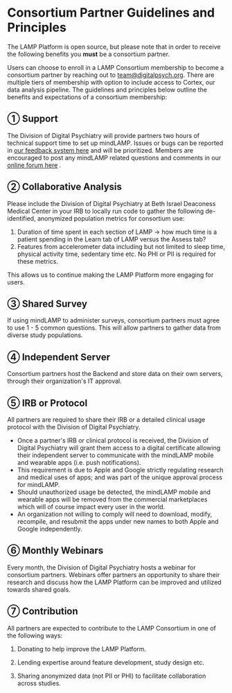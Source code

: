 # Consortium Partner Guidelines and Principles

The LAMP Platform is open source, but please note that in order to receive the following benefits you **must** be a consortium partner.

Users can choose to enroll in a LAMP Consortium membership to become a consortium partner by reaching out to team@digitalpsych.org. There are multiple tiers of membership with option to include access to Cortex, our data analysis pipeline. The guidelines and principles below outline the benefits and expectations of a consortium membership:

## ① **Support**

The Division of Digital Psychiatry will provide partners two hours of technical support time to set up mindLAMP. Issues or bugs can be reported in [our feedback system here](https://www.notion.so/Report-a-Bug-or-Request-a-Feature-be1e3c107e354663b2d1726632816d99) and will be prioritized. Members are encouraged to post any mindLAMP related questions and comments in our [online forum here](https://community.lamp.digital/) .

## ② **Collaborative** **Analysis**

Please include the Division of Digital Psychiatry at Beth Israel Deaconess Medical Center in your IRB to locally run code to gather the following de-identified, anonymized population metrics for consortium use:

1. Duration of time spent in each section of LAMP → how much time is a patient spending in the Learn tab of LAMP versus the Assess tab?
2. Features from accelerometer data including but not limited to sleep time, physical activity time, sedentary time etc. No PHI or PII is required for these metrics.

This allows us to continue making the LAMP Platform more engaging for users.

## ③ Shared **Survey**

If using mindLAMP to administer surveys, consortium partners must agree to use 1 - 5 common questions. This will allow partners to gather data from diverse study populations.

## ④ **Independent Server**

Consortium partners host the Backend and store data on their own servers, through their organization's IT approval.

## ⑤ **IRB or Protocol**

All partners are required to share their IRB or a detailed clinical usage protocol with the Division of Digital Psychiatry. 

- Once a partner's IRB or clinical protocol is received, the Division of Digital Psychiatry will grant them access to a digital certificate allowing their independent server to communicate with the mindLAMP mobile and wearable apps (i.e. push notifications).
- This requirement is due to Apple and Google strictly regulating research and medical uses of apps; and was part of the unique approval process for mindLAMP.
- Should unauthorized usage be detected, the mindLAMP mobile and wearable apps will be removed from the commercial marketplaces which will of course impact every user in the world.
- An organization not willing to comply will need to download, modify, recompile, and resubmit the apps under new names to both Apple and Google independently.

## ⑥ Monthly **Webinars**

Every month, the Division of Digital Psychiatry hosts a webinar for consortium partners. Webinars offer partners an opportunity to share their research and discuss how the LAMP Platform can be improved and utilized towards shared goals.

## ➆ Contribution

All partners are expected to contribute to the LAMP Consortium in one of the following ways:

1) Donating to help improve the LAMP Platform.

2) Lending expertise around feature development, study design etc.

3) Sharing anonymized data (not PII or PHI) to facilitate collaboration across studies. 
